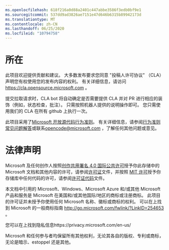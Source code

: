 ```yaml
---
ms.openlocfilehash: 618f216a0d88a2401c447abbe3586f3edb0bf9e1
ms.sourcegitcommit: 537dd9ad3826ae7151e47d646b6315b89942173d
ms.translationtype: MT
ms.contentlocale: zh-CN
ms.lasthandoff: 06/25/2020
ms.locfileid: "10794758"
---
```

# 所在

此项目欢迎提供贡献和建议。  大多数发布要求您同意 "投稿人许可协议" （CLA）声明您有权使用您的发布内容的权利。 有关详细信息，请访问 https://cla.opensource.microsoft.com 。

提交拉取请求时，CLA bot 将自动确定是否需要提供 CLA 并对 PR 进行相应的装饰（例如，状态检查，批注）。 只需按照机器人提供的说明操作即可。 您只需使用我们的 CLA 在所有 github 上执行一次。

此项目采用了[Microsoft 开放源代码行为准则](https://opensource.microsoft.com/codeofconduct/)。
有关详细信息，请参阅[行为准则常见问题解答](https://opensource.microsoft.com/codeofconduct/faq/)或联系[opencode@microsoft.com](mailto:opencode@microsoft.com) ，了解任何其他问题或意见。

# 法律声明

Microsoft 及任何创作人按照[创作共用署名 4.0 国际公共许可](https://creativecommons.org/licenses/by/4.0/legalcode)授予你此存储中的 Microsoft 文档和其他内容的许可，请参阅[许可证](LICENSE)文件，并按照 [MIT 许可](https://opensource.org/licenses/MIT)授予你存储库中任何代码的许可，请参阅[许可证代码](LICENSE-CODE)文件。

本文档中引用的 Microsoft、Windows、Microsoft Azure 和/或其他 Microsoft 产品和服务是 Microsoft 在美国和/或其他国际/地区的商标或注册商标。
此项目的许可证并未授予你使用任何 Microsoft 名称、徽标或商标的权利。
可以在上找到 Microsoft 的一般商标指南 http://go.microsoft.com/fwlink/?LinkID=254653 。

您可以在上找到隐私信息https://privacy.microsoft.com/en-us/

Microsoft 和任何参与者均保留所有其他权利，无论其各自的版权、专利或商标，无论是暗示、estoppel 还是其他。
